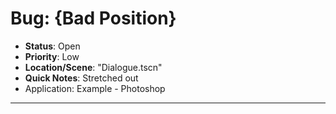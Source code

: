 # Bug: {Bad Position}

- **Status**: Open  
- **Priority**: Low    
- **Location/Scene**:  "Dialogue.tscn"
- **Quick Notes**:  Stretched out
- Application: Example - Photoshop

---

